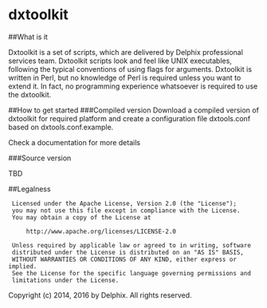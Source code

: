 # dxtoolkit

##What is it

Dxtoolkit is a set of scripts, which are delivered by Delphix professional services team. 
Dxtoolkit scripts look and feel like UNIX executables, following the typical conventions of using flags for arguments.  Dxtoolkit is written in Perl, but no knowledge of Perl is required unless you want to extend it.  In fact, no programming experience whatsoever is required to use the dxtoolkit.

##How to get started
###Compiled version
Download a compiled version of dxtoolkit for required platform and create a configuration file dxtools.conf based on dxtools.conf.example.

Check a documentation for more details


###Source version

TBD

##Legalness
```
 Licensed under the Apache License, Version 2.0 (the "License");
 you may not use this file except in compliance with the License.
 You may obtain a copy of the License at

     http://www.apache.org/licenses/LICENSE-2.0

 Unless required by applicable law or agreed to in writing, software
 distributed under the License is distributed on an "AS IS" BASIS,
 WITHOUT WARRANTIES OR CONDITIONS OF ANY KIND, either express or implied.
 See the License for the specific language governing permissions and
 limitations under the License.
```
Copyright (c) 2014, 2016 by Delphix. All rights reserved.
